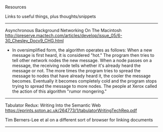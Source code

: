 Resources

Links to useful things, plus thoughts/snippets

--------------------

Asynchronous Background Networking On The Macintosh
http://preserve.mactech.com/articles/develop/issue_05/6-30_Chesley_Docv9_CHG.html

* In oversimplified form, the algorithm operates as follows: When a new message is first heard, it is considered "hot." The program then tries to tell other network nodes the new message. When a node passes on a message, the receiving node tells whether it's already heard the message or not. The more times the program tries to spread the message to nodes that have already heard it, the cooler the message becomes. Eventually it becomes completely cold and the program stops trying to spread the message to more nodes. The people at Xerox called the action of this algorithm "rumor mongering."

--------------------

Tabulator Redux: Writing Into the Semantic Web
https://eprints.soton.ac.uk/264773/1/tabulatorWritingTechRep.pdf

Tim Berners-Lee et al on a different sort of browser for linking documents

--------------------
